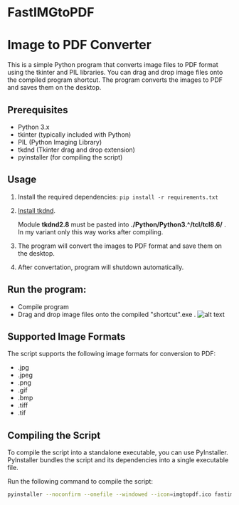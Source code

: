 # FastIMGtoPDF

# Image to PDF Converter

This is a simple Python program that converts image files to PDF format using the tkinter and PIL libraries. You can drag and drop image files onto the compiled program shortcut. The program converts the images to PDF and saves them on the desktop.

## Prerequisites

- Python 3.x
- tkinter (typically included with Python)
- PIL (Python Imaging Library)
- tkdnd (Tkinter drag and drop extension)
- pyinstaller (for compiling the script)
## Usage

1. Install the required dependencies:
`pip install -r requirements.txt`
2. [Install tkdnd](https://youtu.be/JIy0QjwQBl0?t=75).

    Module **tkdnd2.8** must be pasted into **./Python/Python3.^/tcl/tcl8.6/** . In my variant only this way works after compiling.
3. The program will convert the images to PDF format and save them on the desktop.
4. After convertation, program will shutdown automatically.


## Run the program:
  - Compile program
  - Drag and drop image files onto the compiled "shortcut".exe .
   ![alt text](media/covert.gif)
  
## Supported Image Formats

The script supports the following image formats for conversion to PDF:
- .jpg
- .jpeg
- .png
- .gif
- .bmp
- .tiff
- .tif

## Compiling the Script

To compile the script into a standalone executable, you can use PyInstaller. PyInstaller bundles the script and its dependencies into a single executable file.

Run the following command to compile the script:

```bash
pyinstaller --noconfirm --onefile --windowed --icon=imgtopdf.ico fastimgtopdf.py

